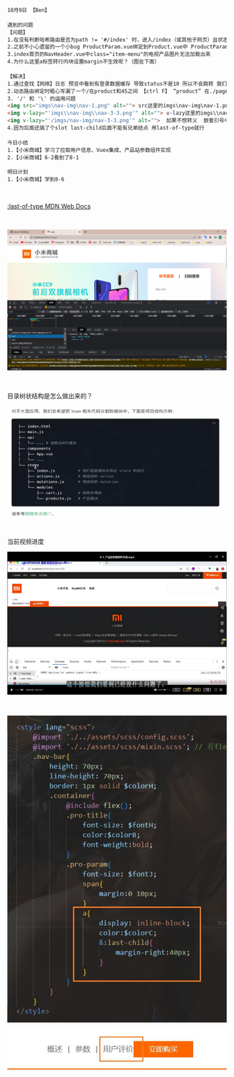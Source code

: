 ```html
10月9日 【Ben】

遇到的问题
【问题】
1.在没有判断哈希路由是否为path != '#/index' 时，进入/index（或其他子网页）且状态码不为10 不会自动跳转到login页面
2.之前不小心遗留的一个小bug ProductParam.vue绑定到Product.vue中 ProductParam中template的信息无法被显示 已知是路径动态路由的问题 例如localhost/#/product45
3.index首页的NavHeader.vue中class="item-menu"的电视产品图片无法加载出来
4.为什么这里a标签转行内块设置margin不生效呢？（图在下面）

【解决】
1.通过查找【网络】日志 预览中看到有登录数据缓存 导致status不是10 所以不会跳转 我们可以在【应用】中找到cookie下的http://localhost:8080 将影响到的缓存删除（或者全删除）即可成功跳转
2.动态路由绑定时粗心写漏了一个/在product和45之间 【ctrl F】 “product” 在./pages/index.vue中搜索补齐写漏的地方
3. '/' 和 '\' 的运用问题
<img src="imgs\nav-img\nav-1.png" alt=""> src这里的imgs\nav-img\nav-1.png是字符串
<img v-lazy="'imgs\\nav-img\\nav-3-3.png'" alt=""> v-lazy这里的imgs\\nav-img\\nav-3-3.png是变量 所以需要加''转化为字符串 嵌套引号的\需要再加一个\转义 所以嵌套引号用\\表示\
<img v-lazy="'/imgs/nav-img/nav-3-3.png'" alt="">  如果不想转义  嵌套引号中用 / 表示 \\ 也就是转义后字符串 \
4.因为后面还插了个slot last-child后面不能有兄弟结点 用last-of-type就行

今日小结
1.【小米商城】学习了拉取用户信息、Vuex集成、产品站参数组件实现
2.【小米商城】6-2看到了8-1

明日计划
1.【小米商城】学到8-6
```

​	

[:last-of-type MDN Web Docs](https://developer.mozilla.org/en-US/docs/Web/CSS/:last-of-type)

​	

![image-20221009092315566](10月9日.assets/image-20221009092315566.png)

​	

目录树状结构是怎么做出来的？

![image-20221009101215986](10月9日.assets/image-20221009101215986.png)

​	

当前视频进度

![image-20221009205849355](10月9日.assets/image-20221009205849355.png)

​	

![image-20221010003616080](10月9日.assets/image-20221010003616080.png)

![image-20221010003623757](10月9日.assets/image-20221010003623757.png)

